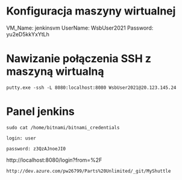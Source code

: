 # Konfiguracja maszyny wirtualnej

VM_Name: jenkinsvm
UserName: WsbUser2021
Password: yu2eD5kkYxYtLh

# Nawizanie połączenia SSH z maszyną wirtualną

`putty.exe -ssh -L 8080:localhost:8080 WsbUser2021@20.123.145.24`

# Panel jenkins

`sudo cat /home/bitnami/bitnami_credentials`

`login: user` 

`password: z3QzAJnoeJI0`

http://localhost:8080/login?from=%2F

`http://dev.azure.com/pw26799/Parts%20Unlimited/_git/MyShuttle`